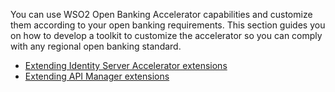 You can use WSO2 Open Banking Accelerator capabilities and customize them according to your open banking requirements. 
This section guides you on how to develop a toolkit to customize the accelerator so you can comply with any 
regional open banking standard. 

- [Extending Identity Server Accelerator extensions](../develop/develop-is-toolkit.md)
- [Extending API Manager extensions](../develop/develop-apim-toolkit.md)

